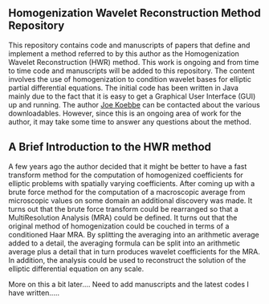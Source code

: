 ## Homogenization Wavelet Reconstruction Method Repository

This repository contains code and manuscripts of papers that define and implement a method referred to by this author as the
Homogenization Wavelet Reconstruction (HWR) method. This work is ongoing and from time to time code and manuscripts will be
added to this repository. The content involves the use of homogenization to condition wavelet bases for elliptic partial
differential equations. The initial code has been written in Java mainly due to the fact that it is easy to get a Graphical
User Interface (GUI) up and running. The author [Joe Koebbe](http://www.math.usu.edu/~koebbe) can be contacted about the
various downloadables. However, since this is an ongoing area of work for the author, it may take some time to answer any
questions about the method.

## A Brief Introduction to the HWR method

A few years ago the author decided that it might be better to have a fast transform method for the computation of homogenized
coefficients for elliptic problems with spatially varying coefficients. After coming up with a brute force method for the
computation of a macroscopic average from microscopic values on some domain an additional discovery was made. It turns out that
the brute force transform could be rearranged so that a MultiResolution Analysis (MRA) could be defined. It turns out that the
original method of homogenization could be couched in terms of a conditioned Haar MRA. By splitting the averaging into an
arithmetic average added to a detail, the averaging formula can be split into an arithmetic average plus a detail that in turn
produces wavelet coefficients for the MRA. In addition, the analysis could be used to reconstruct the solution of the elliptic
differential equation on any scale.

More on this a bit later.... Need to add manuscripts and the latest codes I have written.....
